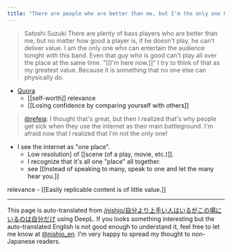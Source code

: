```yaml
---
title: "There are people who are better than me, but I'm the only one here."
---
```


>  Satoshi Suzuki
>  There are plenty of bass players who are better than me, but no matter how good a player is, if he doesn't play, he can't deliver value.
>  I am the only one who can entertain the audience tonight with this band. Even that guy who is good can't play all over the place at the same time.
>  "[[I'm here now.]]" I try to think of that as my greatest value. Because it is something that no one else can physically do.
- [Quora](https://jp.quora.com/yononaka-ha-tsuneni-jibun-no-joui-gokan-no-you-na-nin-ga-iru-you-ni-kanji-masu-kore-wo-kangae-ru-to-jibun-toiu-sonzai-ha-hitsuyou-na-no-ka-to-nayami-masu-minasan-ha-dono-you-ni-kore-wo-kaiketsu-shi-tei-masu-ka)
    - [[self-worth]]
relevance
    - [[Losing confidence by comparing yourself with others]]

> [@refeia](https://twitter.com/refeia/status/1549085505425670144?s=21&t=vnJ3nW8jcevV5PBGgAecMQ): I thought that's great, but then I realized that's why people get sick when they use the internet as their main battleground. I'm afraid now that I realized that I'm not the only one!
- I see the internet as "one place".
    - Low resolution] of [[scene (of a play, movie, etc.)]].
    - I recognize that it's all one "place" all together.
    - see  [[Instead of speaking to many, speak to one and let the many hear you.]]

relevance
    - [[Easily replicable content is of little value.]]

---
This page is auto-translated from [/nishio/自分より上手い人はいるがこの場にいるのは自分だけ](https://scrapbox.io/nishio/自分より上手い人はいるがこの場にいるのは自分だけ) using DeepL. If you looks something interesting but the auto-translated English is not good enough to understand it, feel free to let me know at [@nishio_en](https://twitter.com/nishio_en). I'm very happy to spread my thought to non-Japanese readers.